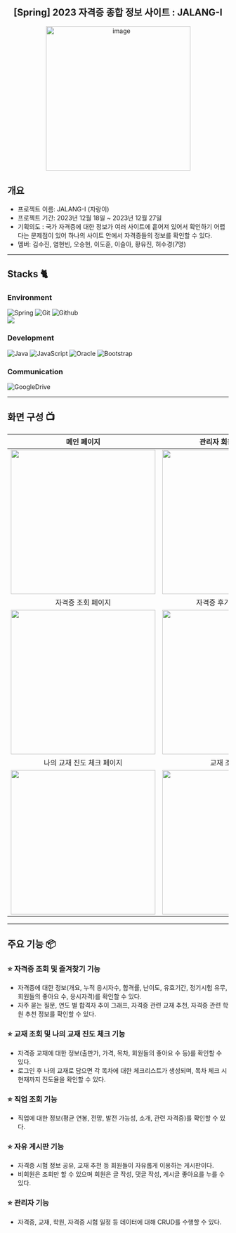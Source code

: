 <div align="center">
  <h2>[Spring] 2023 자격증 종합 정보 사이트 : JALANG-I</h2>
<img width="329" alt="image" src="https://github.com/user-attachments/assets/c5af31ec-766e-4cc4-8447-c82ce6258ca9">
</div>


## 개요
- 프로젝트 이름: JALANG-I (자랑이)
- 프로젝트 기간: 2023년 12월 18일 ~ 2023년 12월 27일
- 기획의도 : 국가 자격증에 대한 정보가 여러 사이트에 흩어져 있어서 확인하기 어렵다는 문제점이 있어 하나의 사이트 안에서 자격증들의 정보를 확인할 수 있다.
- 멤버: 김수진, 염현빈, 오승현, 이도훈, 이슬아, 황유진, 허수경(7명)

---

## Stacks 🐈

### Environment

![Spring](https://img.shields.io/badge/spring-6DB33F?style=for-the-badge&logo=spring&logoColor=white)
![Git](https://img.shields.io/badge/Git-F05032?style=for-the-badge&logo=Git&logoColor=white)
![Github](https://img.shields.io/badge/GitHub-181717?style=for-the-badge&logo=GitHub&logoColor=white)         
<img src="https://img.shields.io/badge/apache tomcat-F8DC75?style=for-the-badge&logo=apachetomcat&logoColor=white">

### Development

![Java](https://img.shields.io/badge/java-007396?style=for-the-badge&logo=java&logoColor=white)
![JavaScript](https://img.shields.io/badge/JavaScript-F7DF1E?style=for-the-badge&logo=Javascript&logoColor=white)
![Oracle](https://img.shields.io/badge/oracle-F80000?style=for-the-badge&logo=oracle&logoColor=white)
![Bootstrap](https://img.shields.io/badge/Bootstrap-7952B3?style=for-the-badge&logo=Bootstrap&logoColor=white)

### Communication
![GoogleDrive](https://img.shields.io/badge/GoogleDrive-4285F4?style=for-the-badge&logo=GoogleDrive&logoColor=white)

---
## 화면 구성 📺
| 메인 페이지  |  관리자 회원 관리 페이지   |
| :-------------------------------------------: | :------------: |
|  <img width="329" src="https://github.com/user-attachments/assets/1d4c1088-56b0-4d78-ae55-d6cdfbeaf8db"/> |  <img width="329" src="https://github.com/user-attachments/assets/5b657428-86b5-436c-ab2e-dcd4ab8163d4"/>|  
| 자격증 조회 페이지   |  자격증 후기 게시판 페이지   |  
| <img width="329" src="https://github.com/user-attachments/assets/a1af80e5-e3fe-4481-92f4-8bd046b1385d"/>   |  <img width="329" src="https://github.com/user-attachments/assets/e6f3faaf-ab3d-4509-9c6e-6299ad0a4222"/>     |
|  나의 교재 진도 체크 페이지   |  교재 조회 페이지   |  
| <img width="329" src="https://github.com/user-attachments/assets/93cb59b8-6b62-4c09-bdcd-a5f4584e3113"/>   |  <img width="329" src="https://github.com/user-attachments/assets/8594332d-7267-4e17-b2fa-63c59daa572e"/>     |



---
## 주요 기능 📦

### ⭐️ 자격증 조회 및 즐겨찾기 기능
- 자격증에 대한 정보(개요, 누적 응시자수, 합격률, 난이도, 유효기간, 정기시험 유무, 회원들의 좋아요 수, 응시자격)를 확인할 수 있다.
- 자주 묻는 질문, 연도 별 합격자 추이 그래프, 자격증 관련 교재 추천, 자격증 관련 학원 추천 정보를 확인할 수 있다.

### ⭐️ 교재 조회 및 나의 교재 진도 체크 기능
- 자격증 교재에 대한 정보(출판가, 가격, 목차, 회원들의 좋아요 수 등)를 확인할 수 있다.
- 로그인 후 나의 교재로 담으면 각 목차에 대한 체크리스트가 생성되며, 목차 체크 시 현재까지 진도율을 확인할 수 있다.

### ⭐️ 직업 조회 기능
- 직업에 대한 정보(평균 연봉, 전망, 발전 가능성, 소개, 관련 자격증)를 확인할 수 있다.

### ⭐️ 자유 게시판 기능
- 자격증 시험 정보 공유, 교재 추천 등 회원들이 자유롭게 이용하는 게시판이다.
- 비회원은 조회만 할 수 있으며 회원은 글 작성, 댓글 작성, 게시글 좋아요를 누를 수 있다.

### ⭐️ 관리자 기능
- 자격증, 교재, 학원, 자격증 시험 일정 등 데이터에 대해 CRUD를 수행할 수 있다.

